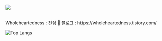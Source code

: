 <a href="https://hits.seeyoufarm.com"><img src="https://hits.seeyoufarm.com/api/count/incr/badge.svg?url=https%3A%2F%2Fgithub.com%2Fwholeheartedness%2Fhit-counter&count_bg=%23E4C9F8&title_bg=%23C2BEBE&icon=&icon_color=%23F0BCE6&title=Today+%2F+Total&edge_flat=false"/></a>

<br>
Wholeheartedness : 전심
🖤 블로그 : https://wholeheartedness.tistory.com/

<br>

![Top Langs](https://github-readme-stats.vercel.app/api/top-langs/?username=wholeheartedness&layout=compact)
